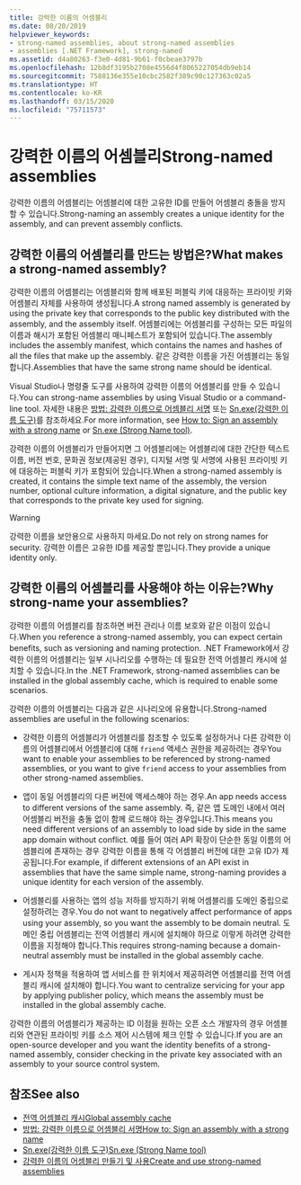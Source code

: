 ```yaml
---
title: 강력한 이름의 어셈블리
ms.date: 08/20/2019
helpviewer_keywords:
- strong-named assemblies, about strong-named assemblies
- assemblies [.NET Framework], strong-named
ms.assetid: d4a80263-f3e0-4d81-9b61-f0cbeae3797b
ms.openlocfilehash: 12b8df3195b2708e4556d4f8065227054db9eb14
ms.sourcegitcommit: 7588136e355e10cbc2582f389c90c127363c02a5
ms.translationtype: HT
ms.contentlocale: ko-KR
ms.lasthandoff: 03/15/2020
ms.locfileid: "75711573"
---
```

# <a name="strong-named-assemblies"></a><span data-ttu-id="9ab65-102">강력한 이름의 어셈블리</span><span class="sxs-lookup"><span data-stu-id="9ab65-102">Strong-named assemblies</span></span>

<span data-ttu-id="9ab65-103">강력한 이름의 어셈블리는 어셈블리에 대한 고유한 ID를 만들어 어셈블리 충돌을 방지할 수 있습니다.</span><span class="sxs-lookup"><span data-stu-id="9ab65-103">Strong-naming an assembly creates a unique identity for the assembly, and can prevent assembly conflicts.</span></span>

## <a name="what-makes-a-strong-named-assembly"></a><span data-ttu-id="9ab65-104">강력한 이름의 어셈블리를 만드는 방법은?</span><span class="sxs-lookup"><span data-stu-id="9ab65-104">What makes a strong-named assembly?</span></span>

<span data-ttu-id="9ab65-105">강력한 이름의 어셈블리는 어셈블리와 함께 배포된 퍼블릭 키에 대응하는 프라이빗 키와 어셈블리 자체를 사용하여 생성됩니다.</span><span class="sxs-lookup"><span data-stu-id="9ab65-105">A strong named assembly is generated by using the private key that corresponds to the public key distributed with the assembly, and the assembly itself.</span></span> <span data-ttu-id="9ab65-106">어셈블리에는 어셈블리를 구성하는 모든 파일의 이름과 해시가 포함된 어셈블리 매니페스트가 포함되어 있습니다.</span><span class="sxs-lookup"><span data-stu-id="9ab65-106">The assembly includes the assembly manifest, which contains the names and hashes of all the files that make up the assembly.</span></span> <span data-ttu-id="9ab65-107">같은 강력한 이름을 가진 어셈블리는 동일합니다.</span><span class="sxs-lookup"><span data-stu-id="9ab65-107">Assemblies that have the same strong name should be identical.</span></span>

<span data-ttu-id="9ab65-108">Visual Studio나 명령줄 도구를 사용하여 강력한 이름의 어셈블리를 만들 수 있습니다.</span><span class="sxs-lookup"><span data-stu-id="9ab65-108">You can strong-name assemblies by using Visual Studio or a command-line tool.</span></span> <span data-ttu-id="9ab65-109">자세한 내용은 [방법: 강력한 이름으로 어셈블리 서명](sign-strong-name.md) 또는 [Sn.exe(강력한 이름 도구)](../../framework/tools/sn-exe-strong-name-tool.md)를 참조하세요.</span><span class="sxs-lookup"><span data-stu-id="9ab65-109">For more information, see [How to: Sign an assembly with a strong name](sign-strong-name.md) or [Sn.exe (Strong Name tool)](../../framework/tools/sn-exe-strong-name-tool.md).</span></span>

<span data-ttu-id="9ab65-110">강력한 이름의 어셈블리가 만들어지면 그 어셈블리에는 어셈블리에 대한 간단한 텍스트 이름, 버전 번호, 문화권 정보(제공된 경우), 디지털 서명 및 서명에 사용된 프라이빗 키에 대응하는 퍼블릭 키가 포함되어 있습니다.</span><span class="sxs-lookup"><span data-stu-id="9ab65-110">When a strong-named assembly is created, it contains the simple text name of the assembly, the version number, optional culture information, a digital signature, and the public key that corresponds to the private key used for signing.</span></span>

> [!WARNING]
> <span data-ttu-id="9ab65-111">강력한 이름을 보안용으로 사용하지 마세요.</span><span class="sxs-lookup"><span data-stu-id="9ab65-111">Do not rely on strong names for security.</span></span> <span data-ttu-id="9ab65-112">강력한 이름은 고유한 ID를 제공할 뿐입니다.</span><span class="sxs-lookup"><span data-stu-id="9ab65-112">They provide a unique identity only.</span></span>

## <a name="why-strong-name-your-assemblies"></a><span data-ttu-id="9ab65-113">강력한 이름의 어셈블리를 사용해야 하는 이유는?</span><span class="sxs-lookup"><span data-stu-id="9ab65-113">Why strong-name your assemblies?</span></span>

<span data-ttu-id="9ab65-114">강력한 이름의 어셈블리를 참조하면 버전 관리나 이름 보호와 같은 이점이 있습니다.</span><span class="sxs-lookup"><span data-stu-id="9ab65-114">When you reference a strong-named assembly, you can expect certain benefits, such as versioning and naming protection.</span></span> <span data-ttu-id="9ab65-115">.NET Framework에서 강력한 이름의 어셈블리는 일부 시나리오를 수행하는 데 필요한 전역 어셈블리 캐시에 설치할 수 있습니다.</span><span class="sxs-lookup"><span data-stu-id="9ab65-115">In the .NET Framework, strong-named assemblies can be installed in the global assembly cache, which is required to enable some scenarios.</span></span>

<span data-ttu-id="9ab65-116">강력한 이름의 어셈블리는 다음과 같은 시나리오에 유용합니다.</span><span class="sxs-lookup"><span data-stu-id="9ab65-116">Strong-named assemblies are useful in the following scenarios:</span></span>

- <span data-ttu-id="9ab65-117">강력한 이름의 어셈블리가 어셈블리를 참조할 수 있도록 설정하거나 다른 강력한 이름의 어셈블리에서 어셈블리에 대해 `friend` 액세스 권한을 제공하려는 경우</span><span class="sxs-lookup"><span data-stu-id="9ab65-117">You want to enable your assemblies to be referenced by strong-named assemblies, or you want to give `friend` access to your assemblies from other strong-named assemblies.</span></span>

- <span data-ttu-id="9ab65-118">앱이 동일 어셈블리의 다른 버전에 액세스해야 하는 경우.</span><span class="sxs-lookup"><span data-stu-id="9ab65-118">An app needs access to different versions of the same assembly.</span></span> <span data-ttu-id="9ab65-119">즉, 같은 앱 도메인 내에서 여러 어셈블리 버전을 충돌 없이 함께 로드해야 하는 경우입니다.</span><span class="sxs-lookup"><span data-stu-id="9ab65-119">This means  you need different versions of an assembly to load side by side in the same app domain without conflict.</span></span> <span data-ttu-id="9ab65-120">예를 들어 여러 API 확장이 단순한 동일 이름의 어셈블리에 존재하는 경우 강력한 이름을 통해 각 어셈블리 버전에 대한 고유 ID가 제공됩니다.</span><span class="sxs-lookup"><span data-stu-id="9ab65-120">For example, if different extensions of an API exist in assemblies that have the same simple name, strong-naming provides a unique identity for each version of the assembly.</span></span>

- <span data-ttu-id="9ab65-121">어셈블리를 사용하는 앱의 성능 저하를 방지하기 위해 어셈블리를 도메인 중립으로 설정하려는 경우.</span><span class="sxs-lookup"><span data-stu-id="9ab65-121">You do not want to negatively affect performance of apps using your assembly, so you want the assembly to be domain neutral.</span></span> <span data-ttu-id="9ab65-122">도메인 중립 어셈블리는 전역 어셈블리 캐시에 설치해야 하므로 이렇게 하려면 강력한 이름을 지정해야 합니다.</span><span class="sxs-lookup"><span data-stu-id="9ab65-122">This requires strong-naming because a domain-neutral assembly must be installed in the global assembly cache.</span></span>

- <span data-ttu-id="9ab65-123">게시자 정책을 적용하여 앱 서비스를 한 위치에서 제공하려면 어셈블리를 전역 어셈블리 캐시에 설치해야 합니다.</span><span class="sxs-lookup"><span data-stu-id="9ab65-123">You want to centralize servicing for your app by applying publisher policy, which means the assembly must be installed in the global assembly cache.</span></span>

<span data-ttu-id="9ab65-124">강력한 이름의 어셈블리가 제공하는 ID 이점을 원하는 오픈 소스 개발자의 경우 어셈블리와 연관된 프라이빗 키를 소스 제어 시스템에 체크 인할 수 있습니다.</span><span class="sxs-lookup"><span data-stu-id="9ab65-124">If you are an open-source developer and you want the identity benefits of a strong-named assembly, consider checking in the private key associated with an assembly to your source control system.</span></span>

## <a name="see-also"></a><span data-ttu-id="9ab65-125">참조</span><span class="sxs-lookup"><span data-stu-id="9ab65-125">See also</span></span>

- [<span data-ttu-id="9ab65-126">전역 어셈블리 캐시</span><span class="sxs-lookup"><span data-stu-id="9ab65-126">Global assembly cache</span></span>](../../framework/app-domains/gac.md)
- [<span data-ttu-id="9ab65-127">방법: 강력한 이름으로 어셈블리 서명</span><span class="sxs-lookup"><span data-stu-id="9ab65-127">How to: Sign an assembly with a strong name</span></span>](sign-strong-name.md)
- [<span data-ttu-id="9ab65-128">Sn.exe(강력한 이름 도구)</span><span class="sxs-lookup"><span data-stu-id="9ab65-128">Sn.exe (Strong Name tool)</span></span>](../../framework/tools/sn-exe-strong-name-tool.md)
- [<span data-ttu-id="9ab65-129">강력한 이름의 어셈블리 만들기 및 사용</span><span class="sxs-lookup"><span data-stu-id="9ab65-129">Create and use strong-named assemblies</span></span>](create-use-strong-named.md)

